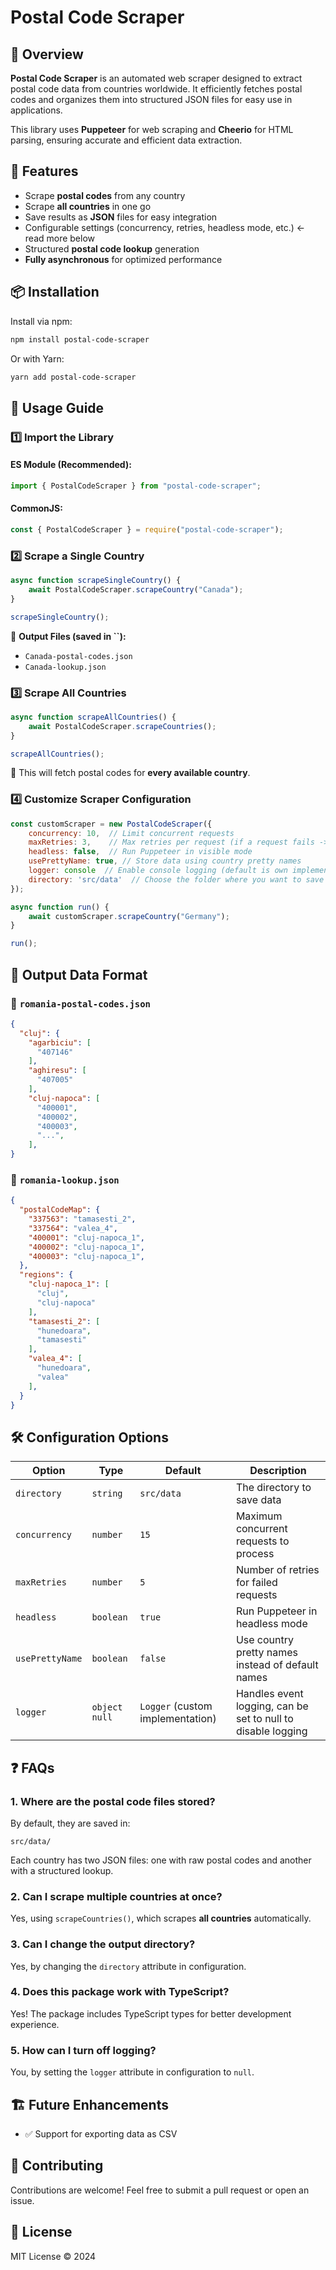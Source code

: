 # Postal Code Scraper

## 📌 Overview

**Postal Code Scraper** is an automated web scraper designed to extract postal code data from countries worldwide. It efficiently fetches postal codes and organizes them into structured JSON files for easy use in applications.

This library uses **Puppeteer** for web scraping and **Cheerio** for HTML parsing, ensuring accurate and efficient data extraction.

## 🚀 Features

- Scrape **postal codes** from any country
- Scrape **all countries** in one go
- Save results as **JSON** files for easy integration
- Configurable settings (concurrency, retries, headless mode, etc.)  <- read more below
- Structured **postal code lookup** generation
- **Fully asynchronous** for optimized performance

## 📦 Installation

Install via npm:

```sh
npm install postal-code-scraper
```

Or with Yarn:

```sh
yarn add postal-code-scraper
```

## 📖 Usage Guide

### 1️⃣ **Import the Library**

#### ES Module (Recommended):

```javascript
import { PostalCodeScraper } from "postal-code-scraper";
```

#### CommonJS:

```javascript
const { PostalCodeScraper } = require("postal-code-scraper");
```

### 2️⃣ **Scrape a Single Country**

```javascript
async function scrapeSingleCountry() {
    await PostalCodeScraper.scrapeCountry("Canada");
}

scrapeSingleCountry();
```

📌 **Output Files (saved in **``**):**

- `Canada-postal-codes.json`
- `Canada-lookup.json`

### 3️⃣ **Scrape All Countries**

```javascript
async function scrapeAllCountries() {
    await PostalCodeScraper.scrapeCountries();
}

scrapeAllCountries();
```

📌 This will fetch postal codes for **every available country**.

### 4️⃣ **Customize Scraper Configuration**

```javascript
const customScraper = new PostalCodeScraper({
    concurrency: 10,  // Limit concurrent requests
    maxRetries: 3,    // Max retries per request (if a request fails -> so we don't lose data)
    headless: false,  // Run Puppeteer in visible mode
    usePrettyName: true, // Store data using country pretty names
    logger: console  // Enable console logging (default is own implemented) 
    directory: 'src/data'  // Choose the folder where you want to save the data
});

async function run() {
    await customScraper.scrapeCountry("Germany");
}

run();
```

## 📁 Output Data Format

### 🔹 `romania-postal-codes.json`

```json
{
  "cluj": {
    "agarbiciu": [
      "407146"
    ],
    "aghiresu": [
      "407005"
    ],
    "cluj-napoca": [
      "400001",
      "400002",
      "400003",
      "...",
    ],
}
```

### 🔹 `romania-lookup.json`

```json
{
  "postalCodeMap": {
    "337563": "tamasesti_2",
    "337564": "valea_4",
    "400001": "cluj-napoca_1",
    "400002": "cluj-napoca_1",
    "400003": "cluj-napoca_1",
  },
  "regions": {
    "cluj-napoca_1": [
      "cluj",
      "cluj-napoca"
    ],
    "tamasesti_2": [
      "hunedoara",
      "tamasesti"
    ],
    "valea_4": [
      "hunedoara",
      "valea"
    ],
  }
}
```

## 🛠 Configuration Options

| Option          | Type                          | Default                          | Description                                                                                    |
| --------------- | ----------------------------- | -------------------------------- | ---------------------------------------------------------------------------------------------- |
| `directory`     | `string`                      | `src/data`                       | The directory to save data                                                                     |
| `concurrency`   | `number`                      | `15`                             | Maximum concurrent requests to process                                                         |
| `maxRetries`    | `number`                      | `5`                              | Number of retries for failed requests                                                          |
| `headless`      | `boolean`                     | `true`                           | Run Puppeteer in headless mode                                                                 |
| `usePrettyName` | `boolean`                     | `false`                          | Use country pretty names instead of default names                                              |
| `logger`        | `object` `null`               | `Logger` (custom implementation) | Handles event logging, can be set to null to disable logging                                   |

## ❓ FAQs

### **1. Where are the postal code files stored?**

By default, they are saved in:

```
src/data/
```

Each country has two JSON files: one with raw postal codes and another with a structured lookup.

### **2. Can I scrape multiple countries at once?**

Yes, using `scrapeCountries()`, which scrapes **all countries** automatically.

### **3. Can I change the output directory?**

Yes, by changing the `directory` attribute in configuration.

### **4. Does this package work with TypeScript?**

Yes! The package includes TypeScript types for better development experience.

### **5. How can I turn off logging?**

You, by setting the `logger` attribute in configuration to `null`.

## 🏗 Future Enhancements

- ✅ Support for exporting data as CSV

## 🤝 Contributing

Contributions are welcome! Feel free to submit a pull request or open an issue.

## 📜 License

MIT License © 2024

